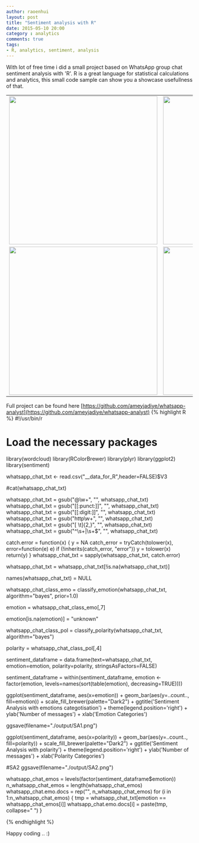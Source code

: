 ```yaml
---
author: raoenhui
layout: post
title: "Sentiment analysis with R"
date: 2015-05-10 20:00
category : analytics
comments: true
tags:
- R, analytics, sentiment, analysis
---
```


With lot of free time i did a small project based on WhatsApp group chat sentiment analysis with 'R'. R is a great language for statistical calculations and analytics, this small code sample can show you a showcase usefullness of that.

<table border="0" align="center">
<tr>
<td><img src="http://codeinventory.com/images/WA1.png" height="400" width="400"/></td>
<td><img src="http://codeinventory.com/images/WA2.png" height="400" width="400"/></td>
</tr>
<tr>
<td><img src="http://codeinventory.com/images/SA1.png" height="400" width="400"/></td>
<td><img src="http://codeinventory.com/images/SA2.png" height="400" width="400"/></td>
</tr>
</table>


Full project can be found here  [https://github.com/ameyjadiye/whatsapp-analyst](https://github.com/ameyjadiye/whatsapp-analyst)
{% highlight R %}
#!/usr/bin/r

# Load the necessary packages
library(wordcloud)
library(RColorBrewer)
library(plyr)
library(ggplot2)
library(sentiment)


whatsapp_chat_txt <- read.csv("__data_for_R",header=FALSE)$V3

#cat(whatsapp_chat_txt)

whatsapp_chat_txt = gsub("@\\w+", "", whatsapp_chat_txt)
whatsapp_chat_txt = gsub("[[:punct:]]", "", whatsapp_chat_txt)
whatsapp_chat_txt = gsub("[[:digit:]]", "", whatsapp_chat_txt)
whatsapp_chat_txt = gsub("http\\w+", "", whatsapp_chat_txt)
whatsapp_chat_txt = gsub("[ \t]{2,}", "", whatsapp_chat_txt)
whatsapp_chat_txt = gsub("^\\s+|\\s+$", "", whatsapp_chat_txt)


catch.error = function(x)
{
y = NA
catch_error = tryCatch(tolower(x), error=function(e) e)
if (!inherits(catch_error, "error"))
y = tolower(x)
return(y)
}
whatsapp_chat_txt = sapply(whatsapp_chat_txt, catch.error)

whatsapp_chat_txt = whatsapp_chat_txt[!is.na(whatsapp_chat_txt)]

names(whatsapp_chat_txt) = NULL

whatsapp_chat_class_emo = classify_emotion(whatsapp_chat_txt, algorithm="bayes", prior=1.0)

emotion = whatsapp_chat_class_emo[,7]

emotion[is.na(emotion)] = "unknown"

whatsapp_chat_class_pol = classify_polarity(whatsapp_chat_txt, algorithm="bayes")

polarity = whatsapp_chat_class_pol[,4]

sentiment_dataframe = data.frame(text=whatsapp_chat_txt, emotion=emotion, polarity=polarity, stringsAsFactors=FALSE)

sentiment_dataframe = within(sentiment_dataframe, emotion <- factor(emotion, levels=names(sort(table(emotion), decreasing=TRUE))))

ggplot(sentiment_dataframe, aes(x=emotion)) + geom_bar(aes(y=..count.., fill=emotion)) +
scale_fill_brewer(palette="Dark2") +
ggtitle('Sentiment Analysis with emotions categotisation') +
theme(legend.position='right') + ylab('Number of messages') + xlab('Emotion Categories')

ggsave(filename="./output/SA1.png")

ggplot(sentiment_dataframe, aes(x=polarity)) +
geom_bar(aes(y=..count.., fill=polarity)) +
scale_fill_brewer(palette="Dark2") +
ggtitle('Sentiment Analysis with polarity') +
theme(legend.position='right') + ylab('Number of messages') + xlab('Polarity Categories')

#SA2
ggsave(filename="./output/SA2.png")

whatsapp_chat_emos = levels(factor(sentiment_dataframe$emotion))
n_whatsapp_chat_emos = length(whatsapp_chat_emos)
whatsapp_chat.emo.docs = rep("", n_whatsapp_chat_emos)
for (i in 1:n_whatsapp_chat_emos)
{
tmp = whatsapp_chat_txt[emotion == whatsapp_chat_emos[i]]
whatsapp_chat.emo.docs[i] = paste(tmp, collapse=" ")
}

{% endhighlight %}

Happy coding .. :)
